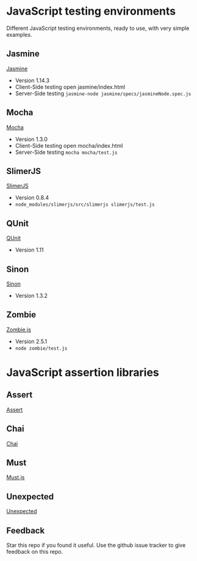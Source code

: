 # JavaScript testing environments
Different JavaScript testing environments, ready to use, with very simple examples.

## Jasmine
[Jasmine](https://jasmine.github.io/)
 - Version 1.14.3
 - Client-Side testing open jasmine/index.html
 - Server-Side testing `jasmine-node jasmine/specs/jasmineNode.spec.js`

## Mocha
[Mocha](https://mochajs.org/)
 - Version 1.3.0
 - Client-Side testing open mocha/index.html
 - Server-Side testing `mocha mocha/test.js`

## SlimerJS
[SlimerJS](http://slimerjs.org/)
 - Version 0.8.4
 - `node_modules/slimerjs/src/slimerjs slimerjs/test.js`

## QUnit
[QUnit](http://qunitjs.com/)
 - Version 1.11

## Sinon
[Sinon](http://sinonjs.org)
 - Version 1.3.2

## Zombie
[Zombie.js](http://zombie.labnotes.org/)
 - Version 2.5.1
 - `node zombie/test.js`

# JavaScript assertion libraries

## Assert
[Assert](https://nodejs.org/api/assert.html)

## Chai
[Chai](http://chaijs.com/)

## Must
[Must.js](https://github.com/moll/js-must/)

## Unexpected
[Unexpected](http://unexpected.js.org/)

## Feedback
Star this repo if you found it useful. Use the github issue tracker to give feedback on this repo.
